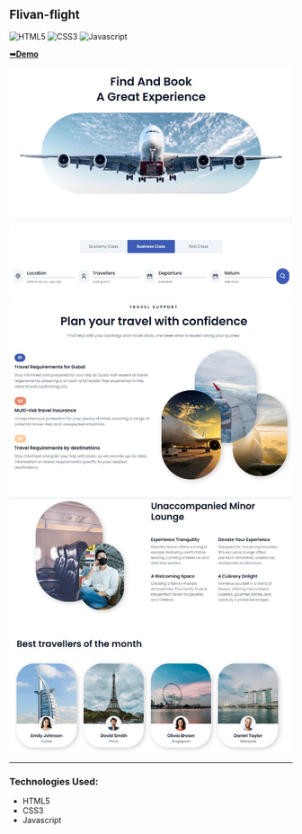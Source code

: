 ## Flivan-flight

![HTML5](https://img.shields.io/badge/html5-%2320232a.svg?style=for-the-badge&logo=html5&logoColor=%2361DAFB)
![CSS3](https://img.shields.io/badge/css3-%231572B6.svg?style=for-the-badge&logo=css3&logoColor=white)
![Javascript](https://img.shields.io/badge/javascript-%23323330.svg?style=for-the-badge&logo=react&logoColor=%23F7DF1E)

  <a href="juliadooby.github.io/Flivan-flight/"><strong>➥Demo</strong></a>

<div align="center"><img src="https://github.com/juliaDooby/Flivan-flight/blob/main/Flivan_1.JPG" width="100%" height="20%"></img></div>
<div align="center"><img src="https://github.com/juliaDooby/Flivan-flight/blob/main/Flivan_2.JPG" width="100%" height="20%"></img></div>
<div align="center"><img src="https://github.com/juliaDooby/Flivan-flight/blob/main/Flivan_3.JPG" width="100%" height="20%"></img></div>

---

### Technologies Used:

* HTML5
* CSS3
* Javascript 
